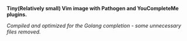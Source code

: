 **Tiny(Relatively small) Vim image with Pathogen and YouCompleteMe plugins.**

*Compiled and optimized for the Golang completion - some unnecessary files removed.*
